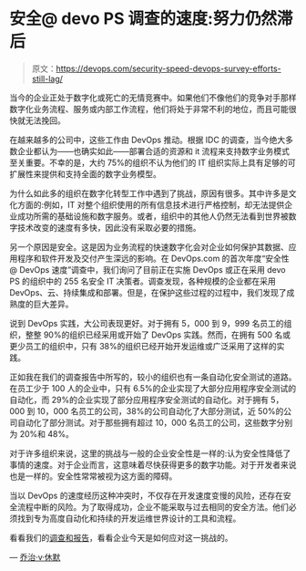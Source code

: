 # 安全@ devo PS 调查的速度:努力仍然滞后

> 原文：<https://devops.com/security-speed-devops-survey-efforts-still-lag/>

当今的企业正处于数字化或死亡的无情竞赛中。如果他们不像他们的竞争对手那样数字化业务流程、服务或内部工作流程，他们将处于非常不利的地位，而且可能很快就无法挽回。

在越来越多的公司中，这些工作由 DevOps 推动。根据 IDC 的调查，当今绝大多数企业都认为——也确实如此——部署合适的资源和 it 流程来支持数字业务模式至关重要。不幸的是，大约 75%的组织不认为他们的 IT 组织实际上具有足够的可扩展性来提供和支持全面的数字业务模型。

为什么如此多的组织在数字化转型工作中遇到了挑战，原因有很多。其中许多是文化方面的:例如，IT 对整个组织使用的所有信息技术进行严格控制，却无法提供企业成功所需的基础设施和数字服务。或者，组织中的其他人仍然无法看到世界被数字技术改变的速度有多快，因此没有采取必要的措施。

另一个原因是安全。这是因为业务流程的快速数字化会对企业如何保护其数据、应用程序和软件开发及交付产生深远的影响。在 DevOps.com 的首次年度“安全性@ DevOps 速度”调查中，我们询问了目前正在实施 DevOps 或正在采用 devo PS 的组织中的 255 名安全 IT 决策者。调查发现，各种规模的企业都在采用 DevOps、云、持续集成和部署。但是，在保护这些过程的过程中，我们发现了成熟度的巨大差异。

说到 DevOps 实践，大公司表现更好。对于拥有 5，000 到 9，999 名员工的组织，整整 90%的组织已经采用或开始了 DevOps 实践。然而，在拥有 500 名或更少员工的组织中，只有 38%的组织已经开始开发运维或广泛采用了这样的实践。

正如我在我们的调查报告中所写的，较小的组织也有一条自动化安全测试的道路。在员工少于 100 人的企业中，只有 6.5%的企业实现了大部分应用程序安全测试的自动化，而 29%的企业实现了部分应用程序安全测试的自动化。对于拥有 5，000 到 10，000 名员工的公司，38%的公司自动化了大部分测试，近 50%的公司自动化了部分测试。对于那些拥有超过 10，000 名员工的公司，这些数字分别为 20%和 48%。

对于许多组织来说，这里的挑战与一般的企业安全性是一样的:认为安全性降低了事情的速度。对于企业而言，这意味着尽快获得更多的数字功能。对于开发者来说也是一样的。安全性常常被视为这方面的障碍。

当以 DevOps 的速度经历这种冲突时，不仅存在开发速度变慢的风险，还存在安全流程中断的风险。为了取得成功，企业不能采取与过去相同的安全方法。他们必须找到专为高度自动化和持续的开发运维世界设计的工具和流程。

看看我们的[调查和报告](http://webinars.devops.com/security-speed-devops)，看看企业今天是如何应对这一挑战的。

— [乔治·v·休默](https://devops.com/author/george-hulme/)